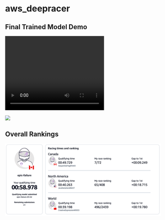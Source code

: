# aws_deepracer

## Final Trained Model Demo
<video src="https://youtu.be/fx0FUjy4keI" width="320" height="240" controls>
    Your browser does not support the video tag.
</video>

![](https://youtu.be/fx0FUjy4keI)

## Overall Rankings
![](./Rankings.png)
